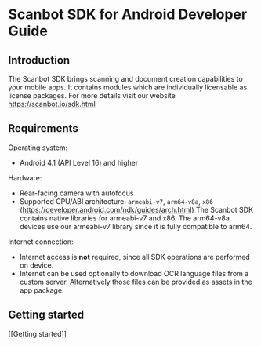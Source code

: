 # Scanbot SDK for Android Developer Guide

## Introduction

The Scanbot SDK brings scanning and document creation capabilities to your mobile apps. It contains modules which are individually licensable as license packages. For more details visit our website https://scanbot.io/sdk.html


## Requirements

Operating system:
- Android 4.1 (API Level 16) and higher

Hardware:
- Rear-facing camera with autofocus
- Supported CPU/ABI architecture: `armeabi-v7`, `arm64-v8a`, `x86`
  (https://developer.android.com/ndk/guides/arch.html)
  The Scanbot SDK contains native libraries for armeabi-v7 and x86. The arm64-v8a devices use our armeabi-v7 library since it is fully compatible to arm64.

Internet connection: 
- Internet access is **not** required, since all SDK operations are performed on device.
- Internet can be used optionally to download OCR language files from a custom server. Alternatively those files can be provided as assets in the app package.



## Getting started

[[Getting started]]
